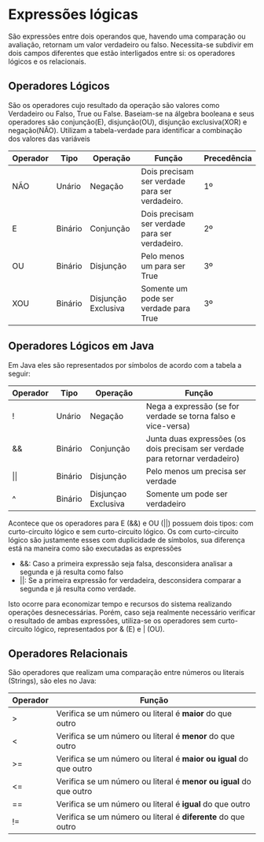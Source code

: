 # Expressões lógicas

São expressões entre dois operandos que, havendo uma comparação ou avaliação, retornam um valor verdadeiro ou falso. Necessita-se subdivir em dois campos diferentes que estão interligados entre si: os operadores lógicos e os relacionais.


## Operadores Lógicos

São os operadores cujo resultado da operação são valores como Verdadeiro ou Falso, True ou False. Baseiam-se na álgebra booleana e seus operadores são conjunção(E), disjunção(OU), disjunção exclusiva(XOR) e negação(NÃO). Utilizam a tabela-verdade para identificar a combinação dos valores das variáveis

| Operador | Tipo | Operação | Função | Precedência |
| --- | --- | --- | --- | --- |
| NÃO | Unário | Negação | Dois precisam ser verdade para ser verdadeiro. | 1º |
| E | Binário | Conjunção | Dois precisam ser verdade para ser verdadeiro. | 2º |
| OU | Binário | Disjunção | Pelo menos um para ser True | 3º |
| XOU | Binário | Disjunção Exclusiva | Somente um pode ser verdade para True | 3º |

## Operadores Lógicos em Java

Em Java eles são representados por símbolos de acordo com a tabela a seguir:

| Operador | Tipo | Operação |Função |
| --- | --- | --- | --- |
| ! | Unário | Negação | Nega a expressão (se for verdade se torna falso e vice-versa) |
| && | Binário | Conjunção | Junta duas expressões (os dois precisam ser verdade para retornar verdadeiro) |
| \|\| | Binário | Disjunção | Pelo menos um precisa ser verdade |
| ^ | Binário | Disjunçao Exclusiva | Somente um pode ser verdadeiro |

Acontece que os operadores para E (&&) e OU (||) possuem dois tipos: com curto-circuito lógico e sem curto-circuito lógico.
Os com curto-circuito lógico são justamente esses com duplicidade de símbolos, sua diferença está na maneira como são executadas as expressões

* &&: Caso a primeira expressão seja falsa, desconsidera analisar a segunda e já resulta como falso
* ||: Se a primeira expressão for verdadeira, desconsidera comparar a segunda e já resulta como verdade.

Isto ocorre para economizar tempo e recursos do sistema realizando operações desnecessárias. 
Porém, caso seja realmente necessário verificar o resultado de ambas expressões, utiliza-se os operadores sem curto-circuito lógico, representados por & (E) e | (OU).


## Operadores Relacionais

São operadores que realizam uma comparação entre números ou literais (Strings), são eles no Java:

| Operador | Função |
| --- | --- |
| > | Verifica se um número ou literal é **maior** do que outro |
| < | Verifica se um número ou literal é **menor** do que outro |
| >= | Verifica se um número ou literal é **maior ou igual** do que outro |
| <= | Verifica se um número ou literal é **menor ou igual** do que outro |
| == | Verifica se um número ou literal é **igual** do que outro |
| != | Verifica se um número ou literal é **diferente** do que outro |
